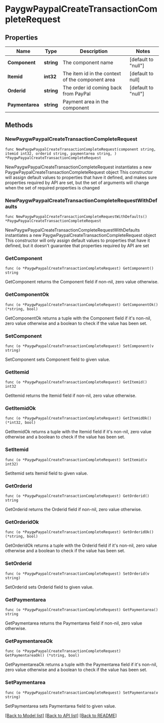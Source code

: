 # PaygwPaypalCreateTransactionCompleteRequest

## Properties

Name | Type | Description | Notes
------------ | ------------- | ------------- | -------------
**Component** | **string** | The component name | [default to "null"]
**Itemid** | **int32** | The item id in the context of the component area | [default to null]
**Orderid** | **string** | The order id coming back from PayPal | [default to "null"]
**Paymentarea** | **string** | Payment area in the component | 

## Methods

### NewPaygwPaypalCreateTransactionCompleteRequest

`func NewPaygwPaypalCreateTransactionCompleteRequest(component string, itemid int32, orderid string, paymentarea string, ) *PaygwPaypalCreateTransactionCompleteRequest`

NewPaygwPaypalCreateTransactionCompleteRequest instantiates a new PaygwPaypalCreateTransactionCompleteRequest object
This constructor will assign default values to properties that have it defined,
and makes sure properties required by API are set, but the set of arguments
will change when the set of required properties is changed

### NewPaygwPaypalCreateTransactionCompleteRequestWithDefaults

`func NewPaygwPaypalCreateTransactionCompleteRequestWithDefaults() *PaygwPaypalCreateTransactionCompleteRequest`

NewPaygwPaypalCreateTransactionCompleteRequestWithDefaults instantiates a new PaygwPaypalCreateTransactionCompleteRequest object
This constructor will only assign default values to properties that have it defined,
but it doesn't guarantee that properties required by API are set

### GetComponent

`func (o *PaygwPaypalCreateTransactionCompleteRequest) GetComponent() string`

GetComponent returns the Component field if non-nil, zero value otherwise.

### GetComponentOk

`func (o *PaygwPaypalCreateTransactionCompleteRequest) GetComponentOk() (*string, bool)`

GetComponentOk returns a tuple with the Component field if it's non-nil, zero value otherwise
and a boolean to check if the value has been set.

### SetComponent

`func (o *PaygwPaypalCreateTransactionCompleteRequest) SetComponent(v string)`

SetComponent sets Component field to given value.


### GetItemid

`func (o *PaygwPaypalCreateTransactionCompleteRequest) GetItemid() int32`

GetItemid returns the Itemid field if non-nil, zero value otherwise.

### GetItemidOk

`func (o *PaygwPaypalCreateTransactionCompleteRequest) GetItemidOk() (*int32, bool)`

GetItemidOk returns a tuple with the Itemid field if it's non-nil, zero value otherwise
and a boolean to check if the value has been set.

### SetItemid

`func (o *PaygwPaypalCreateTransactionCompleteRequest) SetItemid(v int32)`

SetItemid sets Itemid field to given value.


### GetOrderid

`func (o *PaygwPaypalCreateTransactionCompleteRequest) GetOrderid() string`

GetOrderid returns the Orderid field if non-nil, zero value otherwise.

### GetOrderidOk

`func (o *PaygwPaypalCreateTransactionCompleteRequest) GetOrderidOk() (*string, bool)`

GetOrderidOk returns a tuple with the Orderid field if it's non-nil, zero value otherwise
and a boolean to check if the value has been set.

### SetOrderid

`func (o *PaygwPaypalCreateTransactionCompleteRequest) SetOrderid(v string)`

SetOrderid sets Orderid field to given value.


### GetPaymentarea

`func (o *PaygwPaypalCreateTransactionCompleteRequest) GetPaymentarea() string`

GetPaymentarea returns the Paymentarea field if non-nil, zero value otherwise.

### GetPaymentareaOk

`func (o *PaygwPaypalCreateTransactionCompleteRequest) GetPaymentareaOk() (*string, bool)`

GetPaymentareaOk returns a tuple with the Paymentarea field if it's non-nil, zero value otherwise
and a boolean to check if the value has been set.

### SetPaymentarea

`func (o *PaygwPaypalCreateTransactionCompleteRequest) SetPaymentarea(v string)`

SetPaymentarea sets Paymentarea field to given value.



[[Back to Model list]](../README.md#documentation-for-models) [[Back to API list]](../README.md#documentation-for-api-endpoints) [[Back to README]](../README.md)


